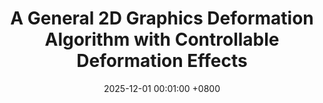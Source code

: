 ---
title:          "A General 2D Graphics Deformation Algorithm with Controllable Deformation Effects"
date:           2025-12-01 00:01:00 +0800
selected:       true
pub:            "Journal of Computer-Aided Design and Computer Graphics (in Chinese)"
pub_date:       "To appear"
# abstract: >-
cover:          /assets/images/covers/2DGraphicsDeformation.jpg
authors:
- Zhonghao Cao
- Pengfei Xu#
- Hui Huang
links:
  # Paper: 
  # Project: 
---